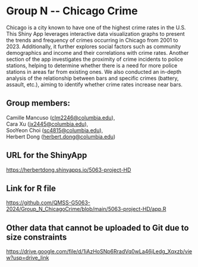 # Group N -- Chicago Crime
Chicago is a city known to have one of the highest crime rates in the U.S. This Shiny App leverages interactive data visualization graphs to present the trends and frequency of crimes occurring in Chicago from 2001 to 2023. Additionally, it further explores social factors such as community demographics and income and their correlations with crime rates. Another section of the app investigates the proximity of crime incidents to police stations, helping to determine whether there is a need for more police stations in areas far from existing ones. We also conducted an in-depth analysis of the relationship between bars and specific crimes (battery, assault, etc.), aiming to identify whether crime rates increase near bars.
## Group members:
Camille Mancuso (clm2246@columbia.edu),   
Cara Xu (jx2445@columbia.edu),   
SooYeon Choi (sc4815@columbia.edu),   
Herbert Dong (herbert.dong@columbia.edu) 
## URL for the ShinyApp
https://herbertdong.shinyapps.io/5063-project-HD
## Link for R file
https://github.com/QMSS-G5063-2024/Group_N_ChicagoCrime/blob/main/5063-project-HD/app.R
## Other data that cannot be uploaded to Git due to size constraints
https://drive.google.com/file/d/1iAzHoSNp6RradVq0wLa46jLedg_Xqxzb/view?usp=drive_link
